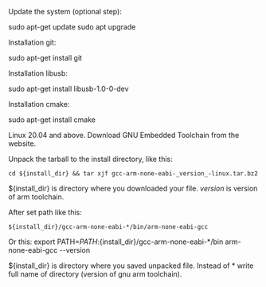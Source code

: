 Update the system (optional step):

sudo apt-get update
sudo apt upgrade

Installation git:

sudo apt-get install git

Installation libusb:

sudo apt-get install libusb-1.0-0-dev

Installation cmake:

sudo apt-get install cmake

Linux 20.04 and above. Download GNU Embedded Toolchain from the website.

Unpack the tarball to the install directory, like this:

    cd ${install_dir} && tar xjf gcc-arm-none-eabi-_version_-linux.tar.bz2

${install_dir} is directory where you downloaded your file. _version_ is version of arm toolchain.

After set path like this:

    ${install_dir}/gcc-arm-none-eabi-*/bin/arm-none-eabi-gcc

Or this:
    export PATH=$PATH:${install_dir}/gcc-arm-none-eabi-*/bin
    arm-none-eabi-gcc --version

${install_dir} is directory where you saved unpacked file. Instead of * write full name of directory (version of gnu arm toolchain).